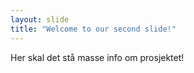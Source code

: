 ```yaml
---
layout: slide
title: "Welcome to our second slide!"
---
```


Her skal det stå masse info om prosjektet!
